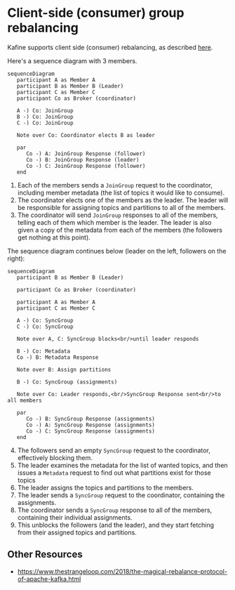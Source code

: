 # Client-side (consumer) group rebalancing

Kafine supports client side (consumer) rebalancing, as described [here][kcsap].

[kcsap]: https://cwiki.apache.org/confluence/display/KAFKA/Kafka+Client-side+Assignment+Proposal

Here's a sequence diagram with 3 members.

```mermaid
sequenceDiagram
   participant A as Member A
   participant B as Member B (Leader)
   participant C as Member C
   participant Co as Broker (coordinator)

   A -) Co: JoinGroup
   B -) Co: JoinGroup
   C -) Co: JoinGroup

   Note over Co: Coordinator elects B as leader

   par
      Co -) A: JoinGroup Response (follower)
      Co -) B: JoinGroup Response (leader)
      Co -) C: JoinGroup Response (follower)
   end
```

1. Each of the members sends a `JoinGroup` request to the coordinator, including member metadata (the list of topics it
   would like to consume).
2. The coordinator elects one of the members as the leader. The leader will be responsible for assigning topics and
   partitions to all of the members.
3. The coordinator will send `JoinGroup` responses to all of the members, telling each of them which member is the
   leader. The leader is also given a copy of the metadata from each of the members (the followers get nothing at this point).

The sequence diagram continues below (leader on the left, followers on the right):

```mermaid
sequenceDiagram
   participant B as Member B (Leader)

   participant Co as Broker (coordinator)

   participant A as Member A
   participant C as Member C

   A -) Co: SyncGroup
   C -) Co: SyncGroup

   Note over A, C: SyncGroup blocks<br/>until leader responds

   B -) Co: Metadata
   Co -) B: Metadata Response

   Note over B: Assign partitions

   B -) Co: SyncGroup (assignments)

   Note over Co: Leader responds,<br/>SyncGroup Response sent<br/>to all members

   par
      Co -) B: SyncGroup Response (assignments)
      Co -) A: SyncGroup Response (assignments)
      Co -) C: SyncGroup Response (assignments)
   end
```

4. The followers send an empty `SyncGroup` request to the coordinator, effectively blocking them.
5. The leader examines the metadata for the list of wanted topics, and then issues a `Metadata` request to find out what
   partitions exist for those topics
6. The leader assigns the topics and partitions to the members.
7. The leader sends a `SyncGroup` request to the coordinator, containing the assignments.
8. The coordinator sends a `SyncGroup` response to all of the members, containing their individual assignments.
9. This unblocks the followers (and the leader), and they start fetching from their assigned topics and partitions.

## Other Resources

- <https://www.thestrangeloop.com/2018/the-magical-rebalance-protocol-of-apache-kafka.html>
